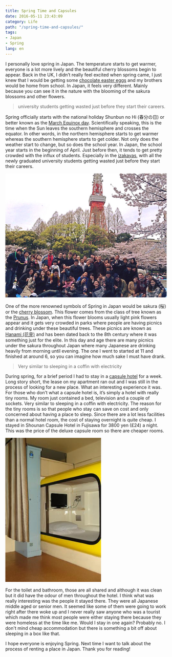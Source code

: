 ```yaml
---
title: Spring Time and Capsules
date: 2016-05-11 23:43:09
category: Life
path: "/spring-time-and-capsules/"
tags:
- Japan
- Spring
lang: en
---
```


I personally love spring in Japan. The temperature starts to get warmer, everyone is a lot more lively and the beautiful cherry blossoms begin to appear. Back in the UK, I didn’t really feel excited when spring came, I just knew that I would be getting some [chocolate easter eggs](http://www.theguardian.com/lifeandstyle/2016/mar/09/easter-eggs-2016-best-worst-taste-test-chocolate) and my brothers would be home from school. In Japan, it feels very different. Mainly because you can see it in the nature with the blooming of the sakura blossoms and other flowers.

<!--more-->

> university students getting wasted just before they start their careers.

Spring officially starts with the national holiday Shunbun no Hi (春分の日) or better known as the [March Equinox day](http://www.telegraph.co.uk/news/uknews/12199262/The-first-day-of-spring.-The-Vernal-Equinox-Everything-you-need-to-know.html). Scientifically speaking, this is the time when the Sun leaves the southern hemisphere and crosses the equator. In other words, in the northern hemisphere starts to get warmer whereas the southern hemisphere starts to get colder. Not only does the weather start to change, but so does the school year. In Japan, the school year starts in the beginning of April. Just before then, it tends to get pretty crowded with the influx of students. Especially in the [izakayas](http://japan-magazine.jnto.go.jp/en/1202_izakaya.html), with all the newly graduated university students getting wasted just before they start their careers.

![Hanami with all my mates outside Tokyo Tower](./hanami-tokyo.jpg)

One of the more renowned symbols of Spring in Japan would be sakura (桜) or the [cherry blossom](https://www.jnto.go.jp/sakura/eng/index.php). This flower comes from the class of tree known as the [Prunus](http://www.flemings.com.au/ornamental_listing.asp?variety=Prunus). In Japan, when this flower blooms usually light pink flowers appear and it gets very crowded in parks where people are having picnics and drinking under these beautiful trees. These picnics are known as [Hanami (花見)](http://www.realestate-tokyo.com/news/cherry-blossoms-tokyo/) and has been dated back to the 8th century where it was something just for the elite. In this day and age there are many picnics under the sakura throughout Japan where many Japanese are drinking heavily from morning until evening. The one I went to started at 11 and finished at around 6, so you can imagine how much sake I must have drank.

> Very similar to sleeping in a coffin with electricity

During spring, for a brief period I had to stay in a [capsule hotel](http://kotaku.com/5990496/your-guide-to-japanese-capsule-hotels) for a week. Long story short, the lease on my apartment ran out and I was still in the process of looking for a new place. What an interesting experience it was. For those who don’t what a capsule hotel is, it’s simply a hotel with really tiny rooms. My room just contained a bed, television and a couple of sockets. Very similar to sleeping in a coffin with electricity. The reason for the tiny rooms is so that people who stay can save on cost and only concerned about having a place to sleep. Since there are a lot less facilities than a normal hotel room, the cost of staying overnight is quite cheap. I stayed in Shounan Capsule Hotel in Fujisawa for 3800 yen (£24) a night. This was the price of the deluxe capsule room so there are cheaper rooms.

![Outside the deluxe capsules](./outside-capsule.jpg)

For the toilet and bathroom, those are all shared and although it was clean but it did have the odour of men throughout the hotel. I think what was really interesting was the people it stayed there. They were all Japanese middle aged or senior men. It seemed like some of them were going to work right after there woke up and I never really saw anyone who was a tourist which made me think most people were either staying there because they were homeless at the time like me. Would I stay in one again? Probably no. I don't mind cheap accommodation but there is something a bit off about sleeping in a box like that.

I hope everyone is enjoying Spring. Next time I want to talk about the process of renting a place in Japan. Thank you for reading!